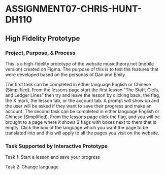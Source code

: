 # ASSIGNMENT07-CHRIS-HUNT-DH110

## High Fidelity Prototype

### Project, Purpose, & Process

This is a high-fidelity prototype of the website musictheory.net (mobile version) created on Figma. The purpose of this is to test the features that were developed based on the personas of Dan and Emily.

The first task can be completed in either language English or Chinese (Simplified). From the lessons page start the first lesson “The Staff, Clefs, and Ledger Lines” then try and leave the lesson by clicking back, the flag, the X mark, the lesson tab, or the account tab. A prompt will show up and the user will be asked if they want to save their progress and make an account. The second task can be completed in either language English or Chinese (Simplified). From the lessons page click the flag, and you will be brought to a page where it shows 2 flags with boxes next to them that is empty. Click the box of the language which you want the page to be translated into and this will apply to all the pages you visit on the website.

### Task Supported by Interactive Prototype

Task 1: Start a lesson and save your progress

Task 2: Change language


